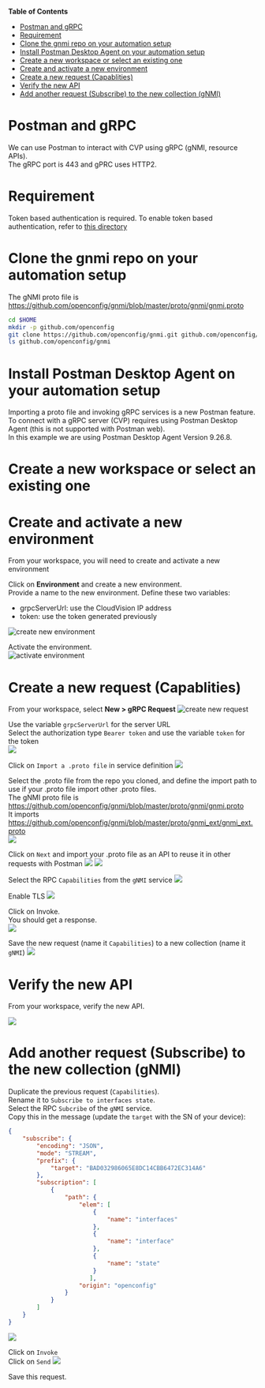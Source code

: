 **Table of Contents**

- [Postman and gRPC](#postman-and-grpc)
- [Requirement](#requirement)
- [Clone the gnmi repo on your automation setup](#clone-the-gnmi-repo-on-your-automation-setup)
- [Install Postman Desktop Agent on your automation setup](#install-postman-desktop-agent-on-your-automation-setup)
- [Create a new workspace or select an existing one](#create-a-new-workspace-or-select-an-existing-one)
- [Create and activate a new environment](#create-and-activate-a-new-environment)
- [Create a new request (Capablities)](#create-a-new-request-capablities)
- [Verify the new API](#verify-the-new-api)
- [Add another request (Subscribe) to the new collection (gNMI)](#add-another-request-subscribe-to-the-new-collection-gnmi)

# Postman and gRPC

We can use Postman to interact with CVP using gRPC (gNMI, resource APIs).  
The gRPC port is 443 and gPRC uses HTTP2.  

# Requirement

Token based authentication is required. To enable token based authentication, refer to [this directory](../Token%20based%20authentication)

# Clone the gnmi repo on your automation setup

The gNMI proto file is https://github.com/openconfig/gnmi/blob/master/proto/gnmi/gnmi.proto

```bash
cd $HOME  
mkdir -p github.com/openconfig
git clone https://github.com/openconfig/gnmi.git github.com/openconfig/gnmi  
ls github.com/openconfig/gnmi
```

# Install Postman Desktop Agent on your automation setup

Importing a proto file and invoking gRPC services is a new Postman feature.  
To connect with a gRPC server (CVP) requires using Postman Desktop Agent (this is not supported with Postman web).  
In this example we are using Postman Desktop Agent Version 9.26.8.

# Create a new workspace or select an existing one

# Create and activate a new environment

From your workspace, you will need to create and activate a new environment  

Click on **Environment** and create a new environment.  
Provide a name to the new environment.
Define these two variables:

- grpcServerUrl: use the CloudVision IP address
- token: use the token generated previously

![create new environment](../Images/postman-gnmi-new-env.png)

Activate the environment.  
![activate environment](../Images/postman-gnmi-activate-env.png)

# Create a new request (Capablities)

From your workspace, select **New > gRPC Request**
![create new request](../Images/postman-gnmi-new-collection.png)

Use the variable `grpcServerUrl` for the server URL  
Select the authorization type `Bearer token`  and use the variable `token` for the token  
![](../Images/gnmi-postman-new.png)

Click on `Import a .proto file` in service definition
![](../Images/gnmi-postman-service-definition-1.png)

Select the .proto file from the repo you cloned, and define the import path to use if your .proto file import other .proto files.  
The gNMI proto file is https://github.com/openconfig/gnmi/blob/master/proto/gnmi/gnmi.proto  
It imports https://github.com/openconfig/gnmi/blob/master/proto/gnmi_ext/gnmi_ext.proto  
![](../Images/gnmi-postman-service-definition-3.png)

Click on `Next` and import your .proto file as an API to reuse it in other requests with Postman
![](../Images/gnmi-postman-service-definition-4.png)
![](../Images/gnmi-postman-service-definition-5.png)

Select the RPC `Capabilities` from the `gNMI` service
![](../Images/gnmi-postman-service-definition-6.png)

Enable TLS
![](../Images/gnmi-postman-enable-tls-1.png)

Click on Invoke.  
You should get a response.  
![](../Images/gnmi-postman-capabilities.png)

Save the new request (name it `Capabilities`) to a new collection (name it `gNMI`)
![](../Images/save.png)

# Verify the new API

From your workspace, verify the new API.

![](../Images/gnmi-postman-api-definition-1.png)

# Add another request (Subscribe) to the new collection (gNMI)

Duplicate the previous request (`Capabilities`).  
Rename it to `Subscribe to interfaces state`.  
Select the RPC `Subcribe` of the `gNMI` service.  
Copy this in the message (update the `target` with the SN of your device):

```json
{
    "subscribe": {
        "encoding": "JSON",
        "mode": "STREAM",
        "prefix": {
            "target": "BAD032986065E8DC14CBB6472EC314A6"
        },
        "subscription": [
            {
                "path": {
                    "elem": [
                        {
                            "name": "interfaces"
                        },
                        {
                            "name": "interface"
                        },
                        {
                            "name": "state"
                        }
                       ],
                    "origin": "openconfig"
                }
            }
        ]
    }
}
```

![](../Images/subscribe.png)

Click on `Invoke`  
Click on `Send`
![](../Images/invoke-send.png)

Save this request.
